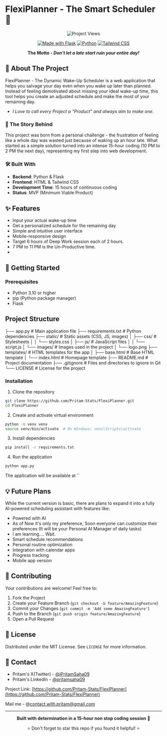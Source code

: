 # FlexiPlanner - The Smart Scheduler 🌅

<div align="center">

![Project Views](https://komarev.com/ghpvc/?username=your-github-username&label=Project+Views)

[![Made with Flask](https://img.shields.io/badge/Made%20with-Flask-black?style=flat-square&logo=flask)](https://flask.palletsprojects.com/en/2.0.x/)
[![Python](https://img.shields.io/badge/Python-3.7+-blue?style=flat-square&logo=python)](https://www.python.org/)
[![Tailwind CSS](https://img.shields.io/badge/Tailwind%20CSS-2.2+-blue?style=flat-square&logo=tailwind-css)](https://tailwindcss.com/)

<strong> The Motto - *Don't let a late start ruin your entire day!* </strong>

</div>

## 📖 About The Project

FlexiPlanner - The Dynamic Wake-Up Scheduler is a web application that helps you salvage your day even when you wake up later than planned. Instead of feeling demotivated about missing your ideal wake-up time, this tool helps you create an adjusted schedule and make the most of your remaining day.
- *I Love to call every Project a "Product" and always aim to make one.*

### 🌟 The Story Behind

This project was born from a personal challenge - the frustration of feeling like a whole day was wasted just because of waking up an hour late. What started as a simple solution turned into an intense 15-hour coding (10 PM to 2 PM the next day), representing my first step into web development.

### 🛠️ Built With

- **Backend**: Python & Flask
- **Frontend**: HTML & Tailwind CSS
- **Development Time**: 15 hours of continuous coding
- **Status**: MVP (Minimum Viable Product)

## ✨ Features

- Input your actual wake-up time
- Get a personalized schedule for the remaining day
- Simple and intuitive user interface
- Mobile-responsive design
- Target 6 hours of Deep Work session each of 2 hours.
- 7 PM to 11 PM is the Un-Productive time.
-

## 🚀 Getting Started

### Prerequisites

- Python 3.10 or higher
- pip (Python package manager)
- Flask

## Project Structure
├── app.py # Main application file 
├── requirements.txt # Python dependencies 
├── static/ # Static assets (CSS, JS, images) │ ├── css/ # Stylesheets │ │ └── styles.css │ ├── js/ # JavaScript files │ │ └── script.js │ └── images/ # Images used in the project │ └── logo.png ├── templates/ # HTML templates for the app │ ├── base.html # Base HTML template │ └── index.html # Homepage template ├── README.md # Project documentation ├── .gitignore # Files and directories to ignore in Git └── LICENSE # License for the project



### Installation

1. Clone the repository
```bash
git clone https://github.com/Pritam-Stats/FlexiPlanner.git
cd FlexiPlanner
```

2. Create and activate virtual environment
```bash
python -m venv venv
source venv/bin/activate  # On Windows: venv\Scripts\activate
```

3. Install dependencies
```bash
pip install -r requirements.txt
```

4. Run the application
```bash
python app.py
```

The application will be available at ``

## 💡 Future Plans

While the current version is basic, there are plans to expand it into a fully AI-powered scheduling assistant with features like:

- Powered with AI
- As of Now it's only my preference, Soon everyone can customize their preferences (It will be your Personal AI Manager of daily tasks) 
- I am learning.... Wait.
- Smart schedule recommendations
- Personal routine optimization
- Integration with calendar apps
- Progress tracking
- Mobile app version

## 🤝 Contributing

Your contributions are welcome! Feel free to:

1. Fork the Project
2. Create your Feature Branch (`git checkout -b feature/AmazingFeature`)
3. Commit your Changes (`git commit -m 'Add some AmazingFeature'`)
4. Push to the Branch (`git push origin feature/AmazingFeature`)
5. Open a Pull Request

## 📝 License

Distributed under the MIT License. See `LICENSE` for more information.

## 👤 Contact

- Pritam's X(Twitter) - [@iPritamSaha09](https://x.com/iPritamSaha09)
- Pritam's LinkedIn - [@pritamsaha09](https://www.linkedin.com/in/pritamsaha09/)

Project Link: [https://github.com/Pritam-Stats/FlexiPlanner](https://github.com/Pritam-Stats/FlexiPlanner)

Mail me - @[contact.with.pritam@gmail.com](https://gmail.com/mailto:contact.with.pritam@gmail.com)

---

<div align="center">

**Built with determination in a 15-hour non stop coding session** 🚀

⭐ Don't forget to star this repo if you found it helpful! ⭐

</div>
